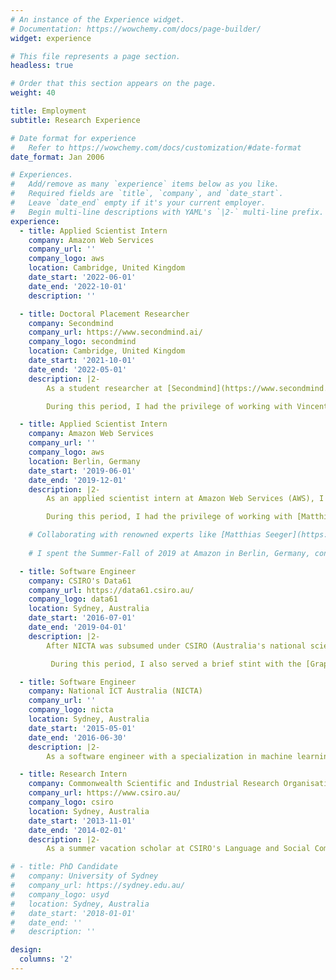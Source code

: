 ```yaml
---
# An instance of the Experience widget.
# Documentation: https://wowchemy.com/docs/page-builder/
widget: experience

# This file represents a page section.
headless: true

# Order that this section appears on the page.
weight: 40

title: Employment
subtitle: Research Experience

# Date format for experience
#   Refer to https://wowchemy.com/docs/customization/#date-format
date_format: Jan 2006

# Experiences.
#   Add/remove as many `experience` items below as you like.
#   Required fields are `title`, `company`, and `date_start`.
#   Leave `date_end` empty if it's your current employer.
#   Begin multi-line descriptions with YAML's `|2-` multi-line prefix.
experience:
  - title: Applied Scientist Intern
    company: Amazon Web Services
    company_url: ''
    company_logo: aws
    location: Cambridge, United Kingdom
    date_start: '2022-06-01'
    date_end: '2022-10-01'
    description: ''

  - title: Doctoral Placement Researcher
    company: Secondmind
    company_url: https://www.secondmind.ai/
    company_logo: secondmind
    location: Cambridge, United Kingdom
    date_start: '2021-10-01'
    date_end: '2022-05-01'
    description: |2-
        As a student researcher at [Secondmind](https://www.secondmind.ai/) (formerly Prowler.io), a research-intensive AI startup renowned for its innovations in [Bayesian optimization (BO)](tag/bayesian-optimization/) and [Gaussian processes (GPs)](tag/gaussian-processes),  I contributed impactful research and open-source code aligned with their focus on advancing probabilistic ML. Specifically, I developed [open-source software](https://github.com/secondmind-labs/GPflux) to facilitate efficiently sampling from GPs, substantially improving their accessibility and functionality. Additionally, I led a research initiative to improve the integration of neural networks (NNs) with GP approximations, bridging a critical gap between probabilistic methods and deep learning. These efforts culminated in a [research paper](publication/spherical-features-gaussian-process) that was selected for an oral presentation at the prestigious International Conference on Machine Learning (ICML).

        During this period, I had the privilege of working with Vincent Dutordoir and Victor Picheny.

  - title: Applied Scientist Intern
    company: Amazon Web Services
    company_url: ''
    company_logo: aws
    location: Berlin, Germany
    date_start: '2019-06-01'
    date_end: '2019-12-01'
    description: |2-
        As an applied scientist intern at Amazon Web Services (AWS), I contributed to the development of the [Automatic Model Tuning](https://arxiv.org/abs/2012.08489) functionality in [AWS SageMaker](https://aws.amazon.com/sagemaker/). My focus was on advancing [AutoML](/tag/automl/) and hyperparameter optimization, with a special emphasis on [Bayesian optimization (BO)](tag/bayesian-optimization/) methods. I spearheaded a research project aimed at integrating multi-fidelity BO with asynchronous parallelism, which substantially boosted the efficiency and scalability of the model-tuning process. This initiative led to the development of a [research paper](publication/async-multi-fidelity-hpo/) and the release of open-source code within the [AutoGluon](https://github.com/awslabs/autogluon) library, which served as the foundation for the development of the standalone [SyneTune](https://github.com/awslabs/syne-tune) library. 

        During this period, I had the privilege of working with [Matthias Seeger](https://mseeger.github.io/), [Cédric Archambeau](http://www0.cs.ucl.ac.uk/staff/c.archambeau/), and [Aaron Klein](https://aaronkl.github.io/).

    # Collaborating with renowned experts like [Matthias Seeger](https://mseeger.github.io/), [Cédric Archambeau](http://www0.cs.ucl.ac.uk/staff/c.archambeau/), and [Aaron Klein](https://aaronkl.github.io/), I acquired profound knowledge and experience in this domain.
    
    # I spent the Summer-Fall of 2019 at Amazon in Berlin, Germany, conducting research in the area of [AutoML](/tag/automl/) in contribution to the [Automatic Model Tuning](https://arxiv.org/abs/2012.08489) service on [AWS SageMaker](https://aws.amazon.com/sagemaker/). I was fortunate to been given the opportunity to work with eminent researchers in the field, [Matthias Seeger](https://mseeger.github.io/), [Aaron Klein](https://aaronkl.github.io/), and [Cédric Archambeau](http://www0.cs.ucl.ac.uk/staff/c.archambeau/). Together, we tackled the challenges of extending *multi-fidelity Bayesian optimization* with *asynchronous parallelism*. The research developed during my internship culminated in a [research paper](publication/async-multi-fidelity-hpo/) and the release of our [code](https://autogluon.mxnet.io/api/autogluon.searcher.html#gpmultifidelitysearcher) as part of the open-source [AutoGluon](https://github.com/awslabs/autogluon) library.

  - title: Software Engineer
    company: CSIRO's Data61
    company_url: https://data61.csiro.au/
    company_logo: data61
    location: Sydney, Australia
    date_start: '2016-07-01'
    date_end: '2019-04-01'
    description: |2-
        After NICTA was subsumed under CSIRO (Australia's national science agency), I continued as a member of the [Inference Systems Engineering](#) team, working to apply probabilistic machine learning to a multitude of problem domains, including spatial inference and Bayesian experimental design, with an emphasis on scalability. In this time, I led the design and implementation of new [microservices](https://data61.csiro.au/en/Our-Research/Our-Work/Safety-and-Security/Understanding-Risk/Determinant) and contributed to the development of [open-source libraries](https://github.com/gradientinstitute/aboleth) for large-scale Bayesian deep learning.

         During this period, I also served a brief stint with the [Graph Analytics Engineering](#) team (the team behind [StellarGraph](https://www.stellargraph.io/)), where I contributed to research into *graph representation learning* from a probabilistic perspective. These efforts culminated in a [research paper](publication/vi-gcn-2/) that went on to be awarded a spotlight presentation at the field's [premier conference](https://proceedings.neurips.cc/paper/2020).

  - title: Software Engineer
    company: National ICT Australia (NICTA)
    company_url: ''
    company_logo: nicta
    location: Sydney, Australia
    date_start: '2015-05-01'
    date_end: '2016-06-30'
    description: |2-
        As a software engineer with a specialization in machine learning, I was a member of a team of machine learning researchers and engineers engaged in an interdisciplinary collaboration with leading researchers from multiple areas of the natural sciences, as part of the [Big Data Knowledge Discovery](https://research.csiro.au/data61/big-data-knowledge-discovery/)   initiative sponsored by the [Science Industry Endowment Fund (SIEF)](https://sief.org.au/). During this time I helped lead the development and release of numerous [open-source libraries](https://github.com/NICTA/revrand) for applying Bayesian machine learning at scale.

  - title: Research Intern
    company: Commonwealth Scientific and Industrial Research Organisation (CSIRO)
    company_url: https://www.csiro.au/
    company_logo: csiro
    location: Sydney, Australia
    date_start: '2013-11-01'
    date_end: '2014-02-01'
    description: |2-
        As a summer vacation scholar at CSIRO's Language and Social Computing team, I applied cutting-edge machine learning (ML) and natural language processing (NLP) techniques to build a text classification system for automated sentiment analysis.

# - title: PhD Candidate
#   company: University of Sydney
#   company_url: https://sydney.edu.au/
#   company_logo: usyd
#   location: Sydney, Australia
#   date_start: '2018-01-01'
#   date_end: ''
#   description: ''

design:
  columns: '2'
---
```

